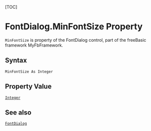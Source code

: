 [TOC]
# FontDialog.MinFontSize Property

`MinFontSize` is property of the FontDialog control, part of the freeBasic framework MyFbFramework.
## Syntax
```freeBasic
MinFontSize As Integer
```
## Property Value
[`Integer`]("https://www.freebasic.net/wiki/KeyPgInteger")
## See also
[`FontDialog`](FontDialog.md)
